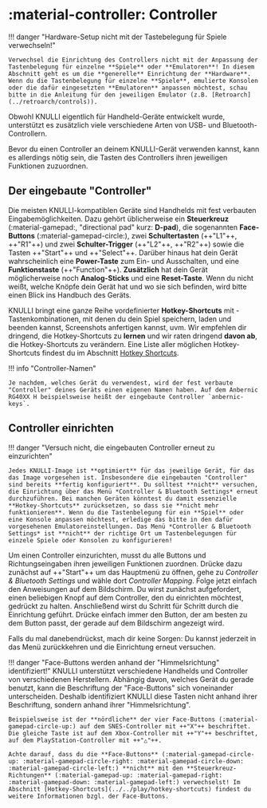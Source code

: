 # :material-controller: Controller

!!! danger "Hardware-Setup nicht mit der Tastebelegung für Spiele verwechseln!"

    Verwechsel die Einrichtung des Controllers nicht mit der Anpassung der Tastenbelegung für einzelne **Spiele** oder **Emulatoren**! In diesem Abschnitt geht es um die **generelle** Einrichtung der **Hardware**. Wenn du die Tastenbelegung für einzelne **Spiele**, emulierte Konsolen oder die dafür eingesetzten **Emulatoren** anpassen möchtest, schau bitte in die Anleitung für den jeweiligen Emulator (z.B. [Retroarch](../retroarch/controls)).

Obwohl KNULLI eigentlich für Handheld-Geräte entwickelt wurde, unterstützt es zusätzlich viele verschiedene Arten von USB- und Bluetooth-Controllern.

Bevor du einen Controller an deinem KNULLI-Gerät verwenden kannst, kann es allerdings nötig sein, die Tasten des Controllers ihren jeweiligen Funktionen zuzuordnen.

## Der eingebaute "Controller"

Die meisten KNULLI-kompatiblen Geräte sind Handhelds mit fest verbauten Eingabemöglichkeiten. Dazu gehört üblicherweise ein **Steuerkreuz** (:material-gamepad:, "directional pad" kurz: **D-pad**), die sogenannten **Face-Buttons** (:material-gamepad-circle:), zwei **Schultertasten** (++"L1"++, ++"R1"++) und zwei **Schulter-Trigger** (++"L2"++, ++"R2"++) sowie die Tasten ++"Start"++ und ++"Select"++. Darüber hinaus hat dein Gerät wahrscheinlich eine **Power-Taste** zum Ein- und Ausschalten, und eine **Funktionstaste** (++"Function"++). **Zusätzlich** hat dein Gerät möglicherweise noch **Analog-Sticks** und eine **Reset-Taste**. Wenn du nicht weißt, welche Knöpfe dein Gerät hat und wo sie sich befinden, wird bitte einen Blick ins Handbuch des Geräts.

KNULLI bringt eine ganze Reihe vordefinierter **Hotkey-Shortcuts** mit - Tastenkombinationen, mit denen du dein Spiel speichern, laden und beenden kannst, Screenshots anfertigen kannst, uvm. Wir empfehlen dir dringend, die Hotkey-Shortcuts zu **lernen** und wir raten dringend **davon ab**, die Hotkey-Shortcuts zu verändern. Eine Liste aller möglichen Hotkey-Shortcuts findest du im Abschnitt  [Hotkey Shortcuts](../../play/hotkey-shortcuts).

!!! info "Controller-Namen"

    Je nachdem, welches Gerät du verwendest, wird der fest verbaute "Controller" deines Geräts einen eigenen Namen haben. Auf dem Anbernic RG40XX H beispielsweise heißt der eingebaute Controller `anbernic-keys`.

## Controller einrichten

!!! danger "Versuch nicht, die eingebauten Controller erneut zu einzurichten"

    Jedes KNULLI-Image ist **optimiert** für das jeweilige Gerät, für das das Image vorgesehen ist. Insbesondere die eingebauten "Controller" sind bereits **fertig konfiguriert**. Du solltest **nicht** versuchen, die Einrichtung über das Menü *Controller & Bluetooth Settings* erneut durchzuführen. Bei manchen Geräten könntest du damit essenzielle **Hotkey-Shortcuts** zurücksetzen, so dass sie **nicht mehr funktionieren**. Wenn du die Tastenbelegung für ein **Spiel** oder eine Konsole anpassen möchtest, erledige das bitte in den dafür vorgesehenen Emulatoreinstellungen. Das Menü *Controller & Bluetooth Settings* ist **nicht** der richtige Ort um Tastenbelegungen für einzele Spiele oder Konsolen zu konfigurieren!

Um einen Controller einzurichten, musst du alle Buttons und Richtungseingaben ihren jeweiligen Funktionen zuordnen. Drücke dazu zunächst auf ++"Start"++ um das Hauptmenü zu öffnen, gehe zu *Controller & Bluetooth Settings* und wähle dort *Controller Mapping*. Folge jetzt einfach den Anweisungen auf dem Bildschirm. Du wirst zunächst aufgefordert, einen beliebigen Knopf auf dem Controller, den du einrichten möchtest, gedrückt zu halten. Anschließend wirst du Schritt für Schritt durch die Einrichtung geführt. Drücke einfach immer den Button, der am besten zu dem Button passt, der gerade auf dem Bildschirm angezeigt wird.

Falls du mal danebendrückst, mach dir keine Sorgen: Du kannst jederzeit in das Menü zurückkehren und die Einrichtung erneut versuchen.

!!! danger "Face-Buttons werden anhand der "Himmelsrichtung" identifiziert!"
    KNULLI unterstützt verschiedene Handhelds und Controller von verschiedenen Herstellern. Abhängig davon, welches Gerät du gerade benutzt, kann die Beschriftung der "Face-Buttons" sich voneinander unterscheiden. Deshalb identifiziert KNULLI diese Tasten nicht anhand ihrer Beschriftung, sondern anhand ihrer "Himmelsrichtung".
    
    Beispielsweise ist der **nördliche** der vier Face-Buttons (:material-gamepad-circle-up:) auf dem SNES-Controller mit ++"X"++ beschriftet. Die gleiche Taste ist auf dem Xbox-Controller mit ++"Y"++ beschriftet, auf dem PlayStation-Controller mit ++"△"++.

    Achte darauf, dass du die **Face-Buttons** (:material-gamepad-circle-up: :material-gamepad-circle-right: :material-gamepad-circle-down: :material-gamepad-circle-left:) **nicht** mit den **Steuerkreuz-Richtungen** (:material-gamepad-up: :material-gamepad-right: :material-gamepad-down: :material-gamepad-left:) verwechselst! Im Abschnitt [Hotkey-Shortcuts](../../play/hotkey-shortcuts) findest du weitere Informationen bzgl. der Face-Buttons.

